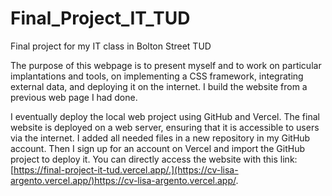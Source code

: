 # Final_Project_IT_TUD
Final project for my IT class in Bolton Street TUD


The purpose of this webpage is to present myself and to work on particular implantations and tools, on implementing a CSS framework, integrating external data, and deploying it on the internet. I build the website from a previous web page I had done.

I eventually deploy the local web project using GitHub and Vercel. The final website is deployed on a web server, ensuring that it is accessible to users via the internet. I added all needed files in a new repository in my GitHub account. Then I sign up for an account on Vercel and import the GitHub project to deploy it.
You can directly access the website with this link: [https://final-project-it-tud.vercel.app/.](https://cv-lisa-argento.vercel.app/)https://cv-lisa-argento.vercel.app/.

